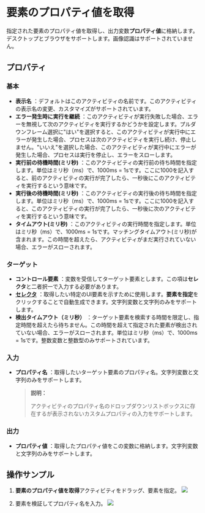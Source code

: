 # 要素のプロパティ値を取得

指定された要素のプロパティ値を取得し、出力変数**プロパティ値**に格納します。デスクトップとブラウザをサポートします。画像認識はサポートされていません。


## プロパティ

### 基本

- **表示名** ：デフォルトはこのアクティビティの名前です。このアクティビティの表示名の変更、カスタマイズがサポートされています。
- **エラー発生時に実行を継続** ：このアクティビティが実行失敗した場合、エラーを無視して次のアクティビティを実行するかどうかを設定します。プルダウンフレーム選択に"はい"を選択すると、このアクティビティが実行中にエラーが発生した場合、プロセスは次のアクティビティを実行し続け、停止しません。"いいえ"を選択した場合、このアクティビティが実行中にエラーが発生した場合、プロセスは実行を停止し、エラーをスローします。
- **実行前の待機時間(ミリ秒)** ：このアクティビティの実行前の待ち時間を指定します。単位はミリ秒（ms）で、1000ms = 1sです。ここに1000を記入すると、前のアクティビティの実行が完了したら、一秒後にこのアクティビティを実行するという意味です。
- **実行後の待機時間(ミリ秒)** ：このアクティビティの実行後の待ち時間を指定します。単位はミリ秒（ms）で、1000ms = 1sです。ここに1000を記入すると、このアクティビティの実行が完了したら、一秒後に次のアクティビティを実行するという意味です。
- **タイムアウト(ミリ秒)** ：このアクティビティの実行時間を指定します。単位はミリ秒（ms）で、1000ms = 1sです。マッチングタイムアウト(ミリ秒)が含まれます。この時間を超えたら、アクティビティがまだ実行されていない場合、エラーがスローされます。

### ターゲット

- **コントロール要素** ：変数を受信してターゲット要素とします。この項は**セレクタ**と二者択一で入力する必要があります。
- **[セレクタ](../Appendix/Selector.md)** ：取得したい特定のUI要素を示すために使用します。**要素を指定**をクリックすることで自動生成できます。文字列変数と文字列のみをサポートします。
- **検出タイムアウト（ミリ秒）** ：ターゲット要素を検索する時間を限定し、指定時間を超えたら待ちません。この時間を超えて指定された要素が検出されていない場合、エラーがスローされます。単位はミリ秒（ms）で、1000ms = 1sです。整数変数と整数型のみサポートされています。


### 入力

- **プロパティ名** ：取得したいターゲット要素のプロパティ名。文字列変数と文字列のみをサポートします。

  >**説明：**
  >
  >アクティビティのプロパティ名のドロップダウンリストボックスに存在するが表示されないカスタムプロパティの入力をサポートします。

### 出力

- **プロパティ値** ：取得したプロパティ値をこの変数に格納します。文字列変数と文字列のみをサポートします。

## 操作サンプル
1. **要素のプロパティ値を取得**アクティビティをドラッグ、要素を指定。
![](https://docimages.blob.core.chinacloudapi.cn/images/Activities/getElementAttr1.png)

2. 要素を検証してプロパティ名を入力。
![](https://docimages.blob.core.chinacloudapi.cn/images/Activities/getElementAttr2.png)


